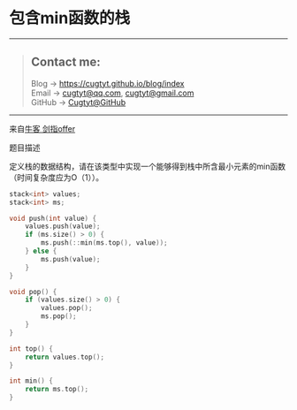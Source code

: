 # 包含min函数的栈

---
> ## Contact me:
> Blog -> <https://cugtyt.github.io/blog/index>  
> Email -> <cugtyt@qq.com>, <cugtyt@gmail.com>  
> GitHub -> [Cugtyt@GitHub](https://github.com/Cugtyt)

---

来自[牛客 剑指offer](https://www.nowcoder.com/)

题目描述

定义栈的数据结构，请在该类型中实现一个能够得到栈中所含最小元素的min函数（时间复杂度应为O（1））。

``` c++
stack<int> values;
stack<int> ms;

void push(int value) {
    values.push(value);
    if (ms.size() > 0) {
        ms.push(::min(ms.top(), value));
    } else {
        ms.push(value);
    }
}

void pop() {
    if (values.size() > 0) {
        values.pop();
        ms.pop();
    }
}

int top() {
    return values.top();
}

int min() {
    return ms.top();
}
```